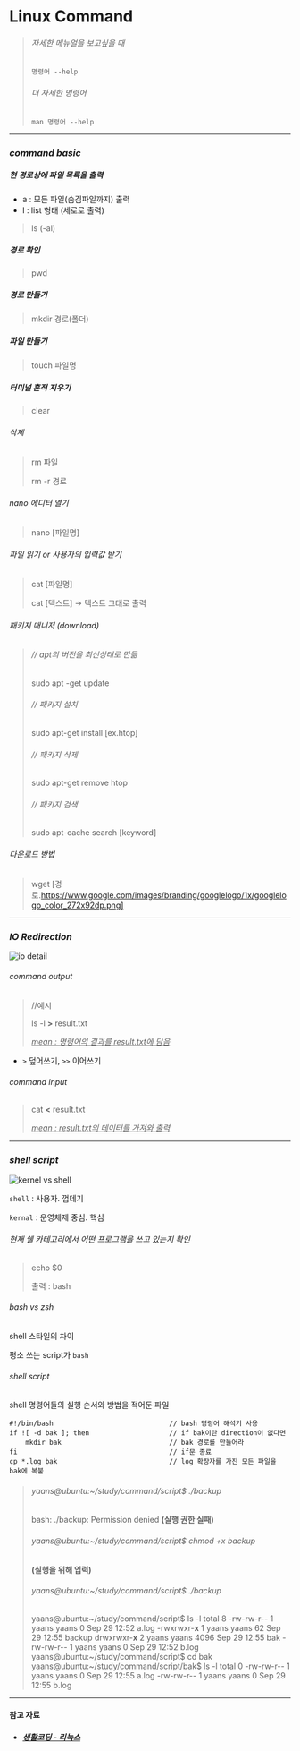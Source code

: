 # Linux Command

> ###### 자세한 메뉴얼을 보고싶을 때
>
> ```
> 명령어 --help 
> ```
>
> ###### 더 자세한 명령어
>
> ```
> man 명령어 --help
> ```



---



### *command basic*



##### 현 경로상에 파일 목록을 출력

- a : 모든 파일(숨김파일까지) 출력 
- l : list 형태 (세로로 출력)

> ls (-al)



##### 경로 확인

> pwd



##### 경로 만들기

> mkdir 경로(폴더)



##### 파일 만들기

> touch 파일명



##### 터미널 흔적 지우기

> clear



###### 삭제

> rm 파일
>
> rm -r 경로



###### nano 에디터 열기

> nano [파일명]



###### 파일 읽기 or 사용자의 입력값 받기

> cat [파일명]
>
> cat [텍스트]  -> 텍스트 그대로 출력



###### 패키지 매니저 (download)

> ###### // apt의 버전을 최신상태로 만듦
>
> sudo apt -get update 
>
> ###### // 패키지 설치
>
> sudo apt-get install [ex.htop]
>
> ###### // 패키지 삭제
>
> sudo apt-get remove htop
>
> ###### // 패키지 검색
>
> sudo apt-cache search [keyword]



###### 다운로드 방법  

>  wget [경로.https://www.google.com/images/branding/googlelogo/1x/googlelogo_color_272x92dp.png]



---



### *IO Redirection*



![io detail](https://github.com/KOO-YS/TIL/tree/master/linux/linux-io.jpg)

###### command output

> //예시
>
> ls -l **>** result.txt 
>
> <u>*mean : 명령어의 결과를 result.txt에 담음*</u>

* `>` 덮어쓰기,  `>>` 이어쓰기



###### command input 

> cat **<** result.txt
>
> <u>*mean : result.txt의 데이터를 가져와 출력*</u> 





---



### *shell script*

![kernel vs shell](https://github.com/KOO-YS/TIL/tree/master/linux/kernel-n-shell.jpg)

`shell` : 사용자. 껍데기

`kernal` : 운영체제 중심. 핵심 



###### 현재 쉘 카테고리에서 어떤 프로그램을 쓰고 있는지 확인

> echo $0
>
> 출력 : bash



###### bash vs zsh

shell 스타일의 차이

평소 쓰는 script가 `bash`



###### shell script 

shell 명령어들의 실행 순서와 방법을 적어둔 파일

```
#!/bin/bash								// bash 명령어 해석기 사용
if ![ -d bak ]; then 					// if bak이란 direction이 없다면
	mkdir bak							// bak 경로를 만들어라
fi										// if문 종료
cp *.log bak							// log 확장자를 가진 모든 파일을 bak에 복붙
```



>###### yaans@ubuntu:~/study/command/script$ ./backup
>
>bash: ./backup: Permission denied **(실행 권한 실패)**
>
>###### yaans@ubuntu:~/study/command/script$ chmod +x backup
>
>**(실행을 위해 입력)**
>
>###### yaans@ubuntu:~/study/command/script$ ./backup
>
>yaans@ubuntu:~/study/command/script$ ls -l
>total 8
>-rw-rw-r-- 1 yaans yaans    0 Sep 29 12:52 a.log
>-rwxrwxr-**x** 1 yaans yaans   62 Sep 29 12:55 backup
>drwxrwxr-**x** 2 yaans yaans 4096 Sep 29 12:55 bak
>-rw-rw-r-- 1 yaans yaans    0 Sep 29 12:52 b.log
>yaans@ubuntu:~/study/command/script$ cd bak
>yaans@ubuntu:~/study/command/script/bak$ ls -l
>total 0
>-rw-rw-r-- 1 yaans yaans 0 Sep 29 12:55 a.log
>-rw-rw-r-- 1 yaans yaans 0 Sep 29 12:55 b.log
>
>





---

#### 참고 자료

- ##### [생활코딩 - 리눅스](https://www.inflearn.com/course/%EC%83%9D%ED%99%9C%EC%BD%94%EB%94%A9-%EB%A6%AC%EB%88%85%EC%8A%A4-%EA%B0%95%EC%A2%8C/dashboard)